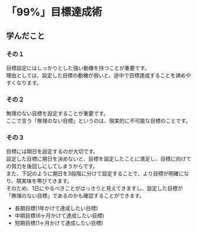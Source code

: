 # 「99%」目標達成術
## 学んだこと

### その１
目標設定にはしっかりとした強い動機を持つことが重要です。  
理由としては、設定した目標の動機が弱いと、途中で目標達成することを諦めやすくなります。  

### その２
無理のない目標を設定することが重要です。  
ここで言う「無理のない目標」というのは、現実的に不可能な目標のことです。  

### その３
目標には期日を設定するのが大切です。  
設定した目標に期日を決めないと、目標を設定したことに満足し、目標に向けての努力を後回しにしてしまうからです。  
また、下記のように期日を3段階に分けて設定することで、より目標が明確になり、現実味を帯びてきます。  
そのため、1日にやるべきことがはっきりと見えてきますし、設定した目標が「無理のない目標」であるのかも確認することができます。    
* 長期目標(1年かけて達成したい目標)  
* 中期目標(6ヶ月かけて達成したい目標)  
* 短期目標(1ヶ月かけて達成したい目標)
